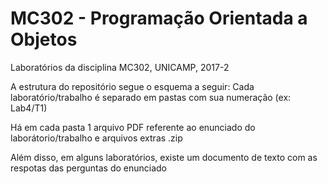 # MC302 - Programação Orientada a Objetos
 Laboratórios da disciplina MC302, UNICAMP, 2017-2

A estrutura do repositório segue o esquema a seguir: Cada laboratório/trabalho é separado em pastas com sua numeração (ex: Lab4/T1)

Há em cada pasta 1 arquivo PDF referente ao enunciado do laborátorio/trabalho e arquivos extras .zip

Além disso, em alguns laboratórios, existe um documento de texto com as respotas das perguntas do enunciado
